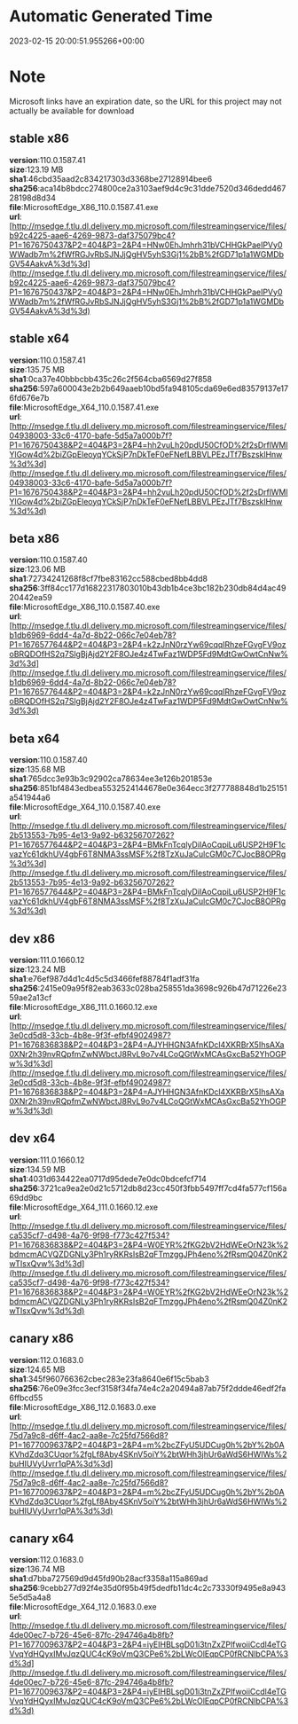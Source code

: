 # Automatic Generated Time
2023-02-15 20:00:51.955266+00:00

# Note
Microsoft links have an expiration date, so the URL for this project may not actually be available for download

## stable x86
**version**:110.0.1587.41  
**size**:123.19 MB  
**sha1**:46cbd35aad2c834217303d3368be27128914bee6  
**sha256**:aca14b8bdcc274800ce2a3103aef9d4c9c31dde7520d346dedd46728198d8d34  
**file**:MicrosoftEdge_X86_110.0.1587.41.exe  
**url**:[http://msedge.f.tlu.dl.delivery.mp.microsoft.com/filestreamingservice/files/b92c4225-aae6-4269-9873-daf375079bc4?P1=1676750437&P2=404&P3=2&P4=HNw0EhJmhrh31bVCHHGkPaeIPVy0WWadb7m%2fWfRGJvRbSJNJjQgHV5yhS3Gj1%2bB%2fGD71p1a1WGMDbGV54AakvA%3d%3d](http://msedge.f.tlu.dl.delivery.mp.microsoft.com/filestreamingservice/files/b92c4225-aae6-4269-9873-daf375079bc4?P1=1676750437&P2=404&P3=2&P4=HNw0EhJmhrh31bVCHHGkPaeIPVy0WWadb7m%2fWfRGJvRbSJNJjQgHV5yhS3Gj1%2bB%2fGD71p1a1WGMDbGV54AakvA%3d%3d)  

## stable x64
**version**:110.0.1587.41  
**size**:135.75 MB  
**sha1**:0ca37e40bbbcbb435c26c2f564cba6569d27f858  
**sha256**:597a600043e2b2b649aaeb10bd5fa948105cda69e6ed83579137e176fd676e7b  
**file**:MicrosoftEdge_X64_110.0.1587.41.exe  
**url**:[http://msedge.f.tlu.dl.delivery.mp.microsoft.com/filestreamingservice/files/04938003-33c6-4170-bafe-5d5a7a000b7f?P1=1676750438&P2=404&P3=2&P4=hh2vuLh20pdU50CfOD%2f2sDrflWMlYlGow4d%2biZGpEleoyqYCkSjP7nDkTeF0eFNefLBBVLPEzJTf7BszsklHnw%3d%3d](http://msedge.f.tlu.dl.delivery.mp.microsoft.com/filestreamingservice/files/04938003-33c6-4170-bafe-5d5a7a000b7f?P1=1676750438&P2=404&P3=2&P4=hh2vuLh20pdU50CfOD%2f2sDrflWMlYlGow4d%2biZGpEleoyqYCkSjP7nDkTeF0eFNefLBBVLPEzJTf7BszsklHnw%3d%3d)  

## beta x86
**version**:110.0.1587.40  
**size**:123.06 MB  
**sha1**:72734241268f8cf7fbe83162cc588cbed8bb4dd8  
**sha256**:3ff84cc177d16822317803010b43db1b4ce3bc182b230db84d4ac4920442ea59  
**file**:MicrosoftEdge_X86_110.0.1587.40.exe  
**url**:[http://msedge.f.tlu.dl.delivery.mp.microsoft.com/filestreamingservice/files/b1db6969-6dd4-4a7d-8b22-066c7e04eb78?P1=1676577644&P2=404&P3=2&P4=k2zJnN0rzYw69cqqIRhzeFGvgFV9ozoBRQDOfHS2q7SlgBjAjd2Y2F8OJe4z4TwFaz1WDP5Fd9MdtGwOwtCnNw%3d%3d](http://msedge.f.tlu.dl.delivery.mp.microsoft.com/filestreamingservice/files/b1db6969-6dd4-4a7d-8b22-066c7e04eb78?P1=1676577644&P2=404&P3=2&P4=k2zJnN0rzYw69cqqIRhzeFGvgFV9ozoBRQDOfHS2q7SlgBjAjd2Y2F8OJe4z4TwFaz1WDP5Fd9MdtGwOwtCnNw%3d%3d)  

## beta x64
**version**:110.0.1587.40  
**size**:135.68 MB  
**sha1**:765dcc3e93b3c92902ca78634ee3e126b201853e  
**sha256**:851bf4843edbea5532524144678e0e364ecc3f277788848d1b25151a541944a6  
**file**:MicrosoftEdge_X64_110.0.1587.40.exe  
**url**:[http://msedge.f.tlu.dl.delivery.mp.microsoft.com/filestreamingservice/files/2b513553-7b95-4e13-9a92-b63256707262?P1=1676577644&P2=404&P3=2&P4=BMkFnTcqlyDiIAoCqpiLu6USP2H9F1cvazYc61dkhUV4gbF6T8NMA3ssMSF%2f8TzXuJaCulcGM0c7CJocB8OPRg%3d%3d](http://msedge.f.tlu.dl.delivery.mp.microsoft.com/filestreamingservice/files/2b513553-7b95-4e13-9a92-b63256707262?P1=1676577644&P2=404&P3=2&P4=BMkFnTcqlyDiIAoCqpiLu6USP2H9F1cvazYc61dkhUV4gbF6T8NMA3ssMSF%2f8TzXuJaCulcGM0c7CJocB8OPRg%3d%3d)  

## dev x86
**version**:111.0.1660.12  
**size**:123.24 MB  
**sha1**:e76ef987d4d1c4d5c5d3466fef88784f1adf31fa  
**sha256**:2415e09a95f82eab3633c028ba258551da3698c926b47d71226e2359ae2a13cf  
**file**:MicrosoftEdge_X86_111.0.1660.12.exe  
**url**:[http://msedge.f.tlu.dl.delivery.mp.microsoft.com/filestreamingservice/files/3e0cd5d8-33cb-4b8e-9f3f-efbf49024987?P1=1676836838&P2=404&P3=2&P4=AJYHHGN3AfnKDcl4XKRBrX5IhsAXa0XNr2h39nvRQpfmZwNWbctJ8RvL9o7v4LCoQGtWxMCAsGxcBa52YhOGPw%3d%3d](http://msedge.f.tlu.dl.delivery.mp.microsoft.com/filestreamingservice/files/3e0cd5d8-33cb-4b8e-9f3f-efbf49024987?P1=1676836838&P2=404&P3=2&P4=AJYHHGN3AfnKDcl4XKRBrX5IhsAXa0XNr2h39nvRQpfmZwNWbctJ8RvL9o7v4LCoQGtWxMCAsGxcBa52YhOGPw%3d%3d)  

## dev x64
**version**:111.0.1660.12  
**size**:134.59 MB  
**sha1**:4031d634422ea0717d95dede7e0dc0bdcefcf714  
**sha256**:3721ca9ea2e0d21c5712db8d23cc450f3fbb5497ff7cd4fa577cf156a69dd9bc  
**file**:MicrosoftEdge_X64_111.0.1660.12.exe  
**url**:[http://msedge.f.tlu.dl.delivery.mp.microsoft.com/filestreamingservice/files/ca535cf7-d498-4a76-9f98-f773c427f534?P1=1676836838&P2=404&P3=2&P4=W0EYR%2fKG2bV2HdWEeOrN23k%2bdmcmACVQZDGNLy3Ph1ryRKRsIsB2qFTmzggJPh4eno%2fRsmQ04Z0nK2wTIsxQvw%3d%3d](http://msedge.f.tlu.dl.delivery.mp.microsoft.com/filestreamingservice/files/ca535cf7-d498-4a76-9f98-f773c427f534?P1=1676836838&P2=404&P3=2&P4=W0EYR%2fKG2bV2HdWEeOrN23k%2bdmcmACVQZDGNLy3Ph1ryRKRsIsB2qFTmzggJPh4eno%2fRsmQ04Z0nK2wTIsxQvw%3d%3d)  

## canary x86
**version**:112.0.1683.0  
**size**:124.65 MB  
**sha1**:345f960766362cbec283e23fa8640e6f15c5bab3  
**sha256**:76e09e3fcc3ecf3158f34fa74e4c2a20494a87ab75f2ddde46edf2fa6ffbcd55  
**file**:MicrosoftEdge_X86_112.0.1683.0.exe  
**url**:[http://msedge.f.tlu.dl.delivery.mp.microsoft.com/filestreamingservice/files/75d7a9c8-d6ff-4ac2-aa8e-7c25fd7566d8?P1=1677009637&P2=404&P3=2&P4=m%2bcZFyU5UDCug0h%2bY%2b0AKVhdZdq3CUqor%2fgLf8Aby4SKnV5oiY%2btWHh3jhUr6aWdS6HWIWs%2buHIUVyUvrr1qPA%3d%3d](http://msedge.f.tlu.dl.delivery.mp.microsoft.com/filestreamingservice/files/75d7a9c8-d6ff-4ac2-aa8e-7c25fd7566d8?P1=1677009637&P2=404&P3=2&P4=m%2bcZFyU5UDCug0h%2bY%2b0AKVhdZdq3CUqor%2fgLf8Aby4SKnV5oiY%2btWHh3jhUr6aWdS6HWIWs%2buHIUVyUvrr1qPA%3d%3d)  

## canary x64
**version**:112.0.1683.0  
**size**:136.74 MB  
**sha1**:d7bba727569d9d45fd90b28acf3358a115a869ad  
**sha256**:9cebb277d92f4e35d0f95b49f5dedfb11dc4c2c73330f9495e8a9435e5d5a4a8  
**file**:MicrosoftEdge_X64_112.0.1683.0.exe  
**url**:[http://msedge.f.tlu.dl.delivery.mp.microsoft.com/filestreamingservice/files/4de00ec7-b726-45e6-87fc-294746a4b8fb?P1=1677009637&P2=404&P3=2&P4=iyEIHBLsgD01i3tnZxZPlfwoiiCcdl4eTGVvqYdHQyxIMvJqzQUC4cK9oVmQ3CPe6%2bLWcOlEqpCP0fRCNlbCPA%3d%3d](http://msedge.f.tlu.dl.delivery.mp.microsoft.com/filestreamingservice/files/4de00ec7-b726-45e6-87fc-294746a4b8fb?P1=1677009637&P2=404&P3=2&P4=iyEIHBLsgD01i3tnZxZPlfwoiiCcdl4eTGVvqYdHQyxIMvJqzQUC4cK9oVmQ3CPe6%2bLWcOlEqpCP0fRCNlbCPA%3d%3d)  

